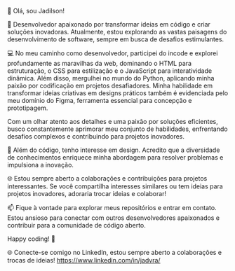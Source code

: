 👋 Olá, sou Jadilson!

🚀 Desenvolvedor apaixonado por transformar ideias em código e criar soluções inovadoras. Atualmente, estou explorando as vastas paisagens do desenvolvimento de software, sempre em busca de desafios estimulantes.

💻 No meu caminho como desenvolvedor, participei do incode e explorei profundamente as maravilhas da web, dominando o HTML para estruturação, o CSS para estilização e o JavaScript para interatividade dinâmica. Além disso, mergulhei no mundo do Python, aplicando minha paixão por codificação em projetos desafiadores. Minha habilidade em transformar ideias criativas em designs práticos também é evidenciada pelo meu domínio do Figma, ferramenta essencial para concepção e prototipagem.

Com um olhar atento aos detalhes e uma paixão por soluções eficientes, busco constantemente aprimorar meu conjunto de habilidades, enfrentando desafios complexos e contribuindo para projetos inovadores.

🔭 Além do código, tenho interesse em design. Acredito que a diversidade de conhecimentos enriquece minha abordagem para resolver problemas e impulsiona a inovação.

🌐 Estou sempre aberto a colaborações e contribuições para projetos interessantes. Se você compartilha interesses similares ou tem ideias para projetos inovadores, adoraria trocar ideias e colaborar!

📫 Fique à vontade para explorar meus repositórios e entrar em contato. Estou ansioso para conectar com outros desenvolvedores apaixonados e contribuir para a comunidade de código aberto.

Happy coding! 🚀

🌐 Conecte-se comigo no LinkedIn, estou sempre aberto a colaborações e trocas de ideias!
   https://www.linkedin.com/in/jadvra/
